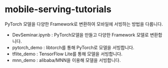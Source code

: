 # mobile-serving-tutorials
PyTorch 모델을 다양한 Framework로 변환하여 모바일에 서빙하는 방법을 다룹니다.

- DevSeminar.ipynb : PyTorch모델을 만들고 다양한 Framework 모델로 변환합니다.
- pytorch_demo : libtorch를 통해 PyTorch로 모델을 서빙합니다.
- tflite_demo : TensorFlow Lite를 통해 모델을 서빙합니다.
- mnn_demo : alibaba/MNN을 이용해 모델을 서빙합니다.
